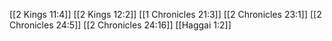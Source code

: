 [[2 Kings 11:4]]
[[2 Kings 12:2]]
[[1 Chronicles 21:3]]
[[2 Chronicles 23:1]]
[[2 Chronicles 24:5]]
[[2 Chronicles 24:16]]
[[Haggai 1:2]]

